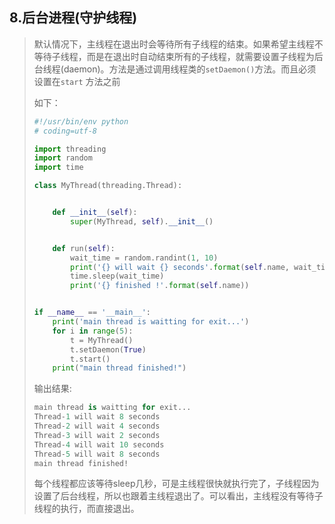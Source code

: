 ## 8.后台进程(守护线程)

> 默认情况下，主线程在退出时会等待所有子线程的结束。如果希望主线程不等待子线程，而是在退出时自动结束所有的子线程，就需要设置子线程为后台线程(daemon)。方法是通过调用线程类的`setDaemon()`方法。而且必须设置在`start` 方法之前
>
> 如下：
>
> ```python
> #!/usr/bin/env python
> # coding=utf-8
>
> import threading
> import random
> import time
>
> class MyThread(threading.Thread):
>
>
>     def __init__(self):
>         super(MyThread, self).__init__()
>
>
>     def run(self):
>         wait_time = random.randint(1, 10)
>         print('{} will wait {} seconds'.format(self.name, wait_time))
>         time.sleep(wait_time)
>         print('{} finished !'.format(self.name))
>
>
> if __name__ == '__main__':
>     print('main thread is waitting for exit...')
>     for i in range(5):
>         t = MyThread()
>         t.setDaemon(True)
>         t.start()
>     print("main thread finished!")
> ```
>
> 输出结果:
>
> ```python
> main thread is waitting for exit...
> Thread-1 will wait 8 seconds
> Thread-2 will wait 4 seconds
> Thread-3 will wait 2 seconds
> Thread-4 will wait 10 seconds
> Thread-5 will wait 8 seconds
> main thread finished!
> ```
>
> 每个线程都应该等待sleep几秒，可是主线程很快就执行完了，子线程因为设置了后台线程，所以也跟着主线程退出了。可以看出，主线程没有等待子线程的执行，而直接退出。